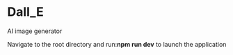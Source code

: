 # Dall_E
AI image generator

Navigate to the root directory and run:**npm run dev** to launch the application
